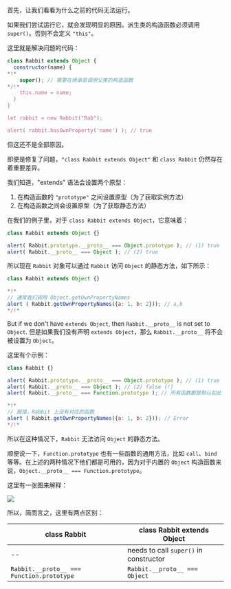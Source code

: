 首先，让我们看看为什么之前的代码无法运行。

如果我们尝试运行它，就会发现明显的原因。派生类的构造函数必须调用 
`super()`。否则不会定义 `"this"`。

这里就是解决问题的代码：

```js run
class Rabbit extends Object {
  constructor(name) {
*!*
    super(); // 需要在继承是调用父类的构造函数
*/!*
    this.name = name;
  }
}

let rabbit = new Rabbit("Rab");

alert( rabbit.hasOwnProperty('name') ); // true
```


但这还不是全部原因。

即便是修复了问题，`"class Rabbit extends Object"` 和 `class Rabbit` 仍然存在着重要差异。

我们知道，"extends" 语法会设置两个原型：

1. 在构造函数的 `"prototype"` 之间设置原型（为了获取实例方法）
2. 在构造函数之间会设置原型（为了获取静态方法）

在我们的例子里，对于 `class Rabbit extends Object`，它意味着：

```js run
class Rabbit extends Object {}

alert( Rabbit.prototype.__proto__ === Object.prototype ); // (1) true
alert( Rabbit.__proto__ === Object ); // (2) true
```

所以现在 `Rabbit` 对象可以通过 `Rabbit` 访问 `Object` 的静态方法，如下所示：

```js run
class Rabbit extends Object {}

*!*
// 通常我们调用 Object.getOwnPropertyNames
alert ( Rabbit.getOwnPropertyNames({a: 1, b: 2})); // a,b
*/!*
```

But if we don't have `extends Object`, then `Rabbit.__proto__` is not set to `Object`.
但是如果我们没有声明 `extends Object`，那么 `Rabbit.__proto__` 将不会被设置为 `Object`。

这里有个示例：

```js run
class Rabbit {}

alert( Rabbit.prototype.__proto__ === Object.prototype ); // (1) true
alert( Rabbit.__proto__ === Object ); // (2) false (!)
alert( Rabbit.__proto__ === Function.prototype ); // 所有函数都是默认如此

*!*
// 报错，Rabbit 上没有对应的函数
alert ( Rabbit.getOwnPropertyNames({a: 1, b: 2})); // Error
*/!*
```

所以在这种情况下，`Rabbit` 无法访问 `Object` 的静态方法。

顺便说一下，`Function.prototype` 也有一些函数的通用方法，比如 `call`、`bind` 等等。在上述的两种情况下他们都是可用的，因为对于内置的 `Object` 构造函数来说，`Object.__proto__ === Function.prototype`。

这里有一张图来解释：

![](rabbit-extends-object.png)


所以，简而言之，这里有两点区别：

| class Rabbit | class Rabbit extends Object  |
|--------------|------------------------------|
| --             | needs to call `super()` in constructor |
| `Rabbit.__proto__ === Function.prototype` | `Rabbit.__proto__ === Object` |


